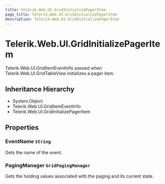 ```yaml
---
title: Telerik.Web.UI.GridInitializePagerItem
page_title: Telerik.Web.UI.GridInitializePagerItem
description: Telerik.Web.UI.GridInitializePagerItem
---
```


# Telerik.Web.UI.GridInitializePagerItem

Telerik.Web.UI.GridItemEventInfo passed when Telerik.Web.UI.GridTableView initializes
            a pager item.

## Inheritance Hierarchy

* System.Object
* Telerik.Web.UI.GridItemEventInfo
* Telerik.Web.UI.GridInitializePagerItem

## Properties

###  EventName `String`

Gets the name of the event.

###  PagingManager `GridPagingManager`

Gets the  holding values associated with the paging and its current state.

